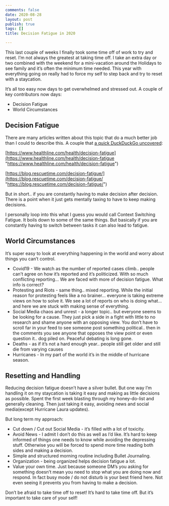 ```yaml
---
comments: false
date: 2020-08-28
layout: post
publish: true
tags: []
title: Decision Fatigue in 2020

---
```

This last couple of weeks I finally took some time off of work to try and reset. I’m not always the greatest at taking time off.  I take an extra day or two combined with the weekend for a mini-vacation around the Holidays to see family and it’s often the minimum time needed. This year with everything going on really had to force my self to step back and try to reset with a staycation.

It’s all too easy now days to get overwhelmed and stressed out.  A couple of key contributors now days:

* Decision Fatigue
* World Circumstances

<!--excerpt-->

## Decision Fatigue

There are many articles written about this topic that do a much better job than I could to describe this.  A couple that [a quick DuckDuckGo uncovered](https://duckduckgo.com/?q=decision+fatigue):

[https://www.healthline.com/health/decision-fatigue](https://www.healthline.com/health/decision-fatigue "https://www.healthline.com/health/decision-fatigue")

[https://blog.rescuetime.com/decision-fatigue/](https://blog.rescuetime.com/decision-fatigue/ "https://blog.rescuetime.com/decision-fatigue/")

But in short.. if you are constantly having to make decision after decision. There is a point when it just gets mentally taxing to have to keep making decisions.

I personally loop into this what I guess you would call Context Switching Fatigue. It boils down to some of the same things.  But basically if you are constantly having to switch between tasks it can also lead to fatigue.

## World Circumstances

It’s super easy to look at everything happening in the world and worry about things you can’t control.

* Covid19 - We watch as the number of reported cases climb.. people can’t agree on how it’s reported and it’s politicized.  With so much conflicting reporting... We are faced with more of decision fatigue.  What info is correct?
* Protesting and Riots - same thing.. mixed reporting.  While the initial reason for protesting feels like a no brainer... everyone is taking extreme views on how to solve it.  We see a lot of reports on who is doing what... and here we are stuck with making sense of everything.
* Social Media chaos and unrest - a longer topic.. but everyone seems to be looking for a cause.  They just pick a side in a fight with little to no research and shame anyone with an opposing view. You don’t have to scroll far in your feed to see someone post something political.. then in the comments you see anyone that opposes the view point or even question it.. dog piled on. Peaceful debating is long gone.
* Deaths - as if it’s not a hard enough year.. people still get older and still die from varying causes
* Hurricanes - In my part of the world it’s in the middle of hurricane season.

## Resetting and Handling

Reducing decision fatigue doesn’t have a silver bullet.  But one way I’m handling it on my staycation is taking it easy and making as little decisions as possible.  Spent the first week blasting through my honey-do-list and generally cleaning.  Then just taking it easy, avoiding news and social media(except Hurricane Laura updates).

But long term my approach:

* Cut down / Cut out Social Media - it’s filled with a lot of toxicity.
* Avoid News - I admit I don’t do this as well as I’d like.  It’s hard to keep informed of things one needs to know while avoiding the depressing stuff.  Otherwise you will be forced to spend more time reading both sides and making a decision.
* Simple and structured morning routine including Bullet Journaling.
* Organization - being organized helps decision fatigue a lot.
* Value your own time.  Just because someone DM’s you asking for something doesn’t mean you need to stop what you are doing now and respond.  In fact busy mode / do not disturb is your best friend here.  Not even seeing it prevents you from having to make a decision.

Don’t be afraid to take time off to reset!  It’s hard to take time off.  But it’s important to take care of your self!
